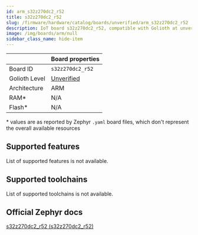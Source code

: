 ```yaml
---
id: arm_s32z270dc2_r52
title: s32z270dc2_r52
slug: /firmware/hardware/catalog/boards/unverified/arm_s32z270dc2_r52
description: IoT board s32z270dc2_r52, compatible with Golioth at unverified level.
image: /img/boards/arm/null
sidebar_class_name: hide-item
---
```


[//]: # (This is an auto-generated file, do not edit! Changes to it will be lost upon re-generation)



|                | Board properties     |
| -------------  | -------------------- |
| Board ID       | `s32z270dc2_r52` |
| Golioth Level  | [Unverified](/firmware/hardware#unverified-boards) |
| Architecture   | ARM |
| RAM*           | N/A |
| Flash*         | N/A |

\* values are as reported by Zephyr `.yaml` board files, which don't represent the overall available resources



## Supported features

List of supported features is not available.

## Supported toolchains

List of supported toolchains is not available.

## Official Zephyr docs

[s32z270dc2_r52 (s32z270dc2_r52)](https://docs.zephyrproject.org/latest/boards/arm/s32z270dc2_r52/doc/index.html)
